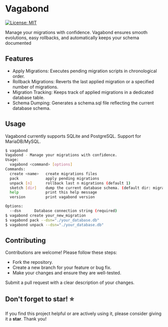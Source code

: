 # Vagabond

[![License: MIT](https://img.shields.io/badge/License-MIT-yellow.svg)](https://opensource.org/licenses/MIT)

Manage your migrations with confidence. Vagabond ensures smooth evolutions, easy rollbacks, and automatically keeps your schema documented

## Features
* Apply Migrations: Executes pending migration scripts in chronological order.
* Rollback Migrations: Reverts the last applied migration or a specified number of migrations.
* Migration Tracking: Keeps track of applied migrations in a dedicated database table.
* Schema Dumping: Generates a schema.sql file reflecting the current database schema.

## Usage
Vagabond currently supports SQLite and PostgreSQL. Support for MariaDB/MySQL.

```bash
$ vagabond
Vagabond - Manage your migrations with confidence.
Usage:
  vagabond <command> [options]
Commands:
  create <name>   create migrations files
  pack            apply pending migrations
  unpack [n]      rollback last n migrations (default 1)
  sketch [dir]    dump the current database schema. (default dir: migrations)
  help            print this help message
  version         print vagabond version

Options:
  --dsn      Database connection string (required)
$ vagabond create your_new_migration
$ vagabond pack --dsn="./your_database.db"
$ vagabond unpack --dsn="./your_database.db"
```

## Contributing

Contributions are welcome! Please follow these steps:

* Fork the repository.
* Create a new branch for your feature or bug fix.
* Make your changes and ensure they are well-tested.

Submit a pull request with a clear description of your changes.

## Don't forget to star!  ⭐

If you find this project helpful or are actively using it, please consider giving it a **star**. Thank you!